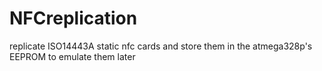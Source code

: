 # NFCreplication

replicate ISO14443A static nfc cards and store them in the atmega328p's EEPROM to emulate them later
